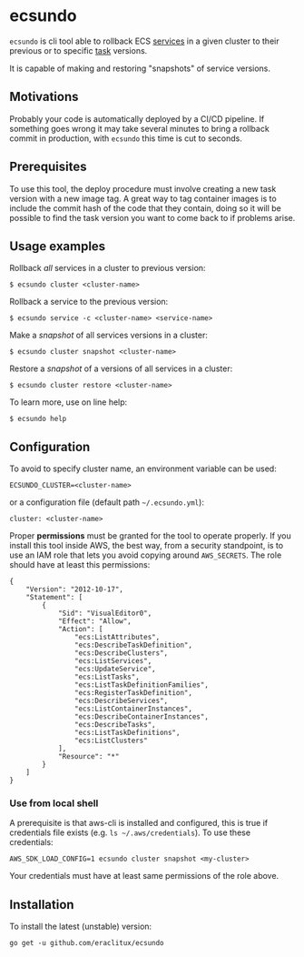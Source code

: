 # ecsundo

`ecsundo` is cli tool able to rollback ECS
[services](https://docs.aws.amazon.com/AmazonECS/latest/developerguide/ecs_services.html)
in a given cluster to their previous or to specific
[task](https://docs.aws.amazon.com/AmazonECS/latest/developerguide/task_definitions.html)
versions.

It is capable of making and restoring "snapshots" of service versions.

## Motivations

Probably your code is automatically deployed by a CI/CD pipeline.
If something goes wrong it may take several minutes to bring a rollback commit in production, with `ecsundo` this time is cut to seconds.

## Prerequisites

To use this tool, the deploy procedure must involve creating a new task version with a new image tag.
A great way to tag container images is to include the commit hash of the code that they contain, doing so it will
be possible to find the task version you want to come back to if problems arise.

## Usage examples

Rollback _all_ services in a cluster to previous version:

```
$ ecsundo cluster <cluster-name>
```

Rollback a service to the previous version:

```
$ ecsundo service -c <cluster-name> <service-name>
```

Make a _snapshot_ of all services versions in a cluster:

```
$ ecsundo cluster snapshot <cluster-name>
```

Restore a _snapshot_ of a versions of all services in a cluster:

```
$ ecsundo cluster restore <cluster-name>
```

To learn more, use on line help:

```
$ ecsundo help
```

## Configuration

To avoid to specify cluster name, an environment variable can be used:

```
ECSUNDO_CLUSTER=<cluster-name>
```

or a configuration file (default path `~/.ecsundo.yml`):

```
cluster: <cluster-name>
```

Proper **permissions** must be granted for the tool to operate properly.
If you install this tool inside AWS, the best way, from a security standpoint, is to use an IAM role that lets you avoid copying around `AWS_SECRETS`. The role should have at least this permissions:

```
{
    "Version": "2012-10-17",
    "Statement": [
        {
            "Sid": "VisualEditor0",
            "Effect": "Allow",
            "Action": [
                "ecs:ListAttributes",
                "ecs:DescribeTaskDefinition",
                "ecs:DescribeClusters",
                "ecs:ListServices",
                "ecs:UpdateService",
                "ecs:ListTasks",
                "ecs:ListTaskDefinitionFamilies",
                "ecs:RegisterTaskDefinition",
                "ecs:DescribeServices",
                "ecs:ListContainerInstances",
                "ecs:DescribeContainerInstances",
                "ecs:DescribeTasks",
                "ecs:ListTaskDefinitions",
                "ecs:ListClusters"
            ],
            "Resource": "*"
        }
    ]
}
```

### Use from local shell

A prerequisite is that aws-cli is installed and configured, this is true if credentials file exists (e.g. `ls ~/.aws/credentials`). To use these credentials:

```
AWS_SDK_LOAD_CONFIG=1 ecsundo cluster snapshot <my-cluster>
```

Your credentials must have at least same permissions of the role above.

## Installation

[//]: # "Precompiled binaries can be found [here](https://github.com/eraclitux/ecsundo/releases)."

To install the latest (unstable) version:

```
go get -u github.com/eraclitux/ecsundo
```
